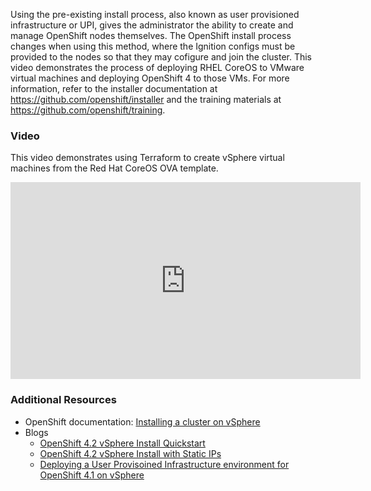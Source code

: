 
Using the pre-existing install process, also known as user provisioned infrastructure or UPI, gives the administrator the ability to create and manage OpenShift nodes themselves.  The OpenShift install process changes when using this method, where the Ignition configs must be provided to the nodes so that they may cofigure and join the cluster.  This video demonstrates the process of deploying RHEL CoreOS to VMware virtual machines and deploying OpenShift 4 to those VMs.  For more information, refer to the installer documentation at https://github.com/openshift/installer and the training materials at https://github.com/openshift/training.

### Video

This video demonstrates using Terraform to create vSphere virtual machines from the Red Hat CoreOS OVA template.

<iframe width="560" height="315" src="https://www.youtube.com/embed/TsAJEEDv-gg" frameborder="0" allow="accelerometer; autoplay; encrypted-media; gyroscope; picture-in-picture" allowfullscreen></iframe>

### Additional Resources

* OpenShift documentation: [Installing a cluster on vSphere](https://docs.openshift.com/container-platform/4.2/installing/installing_vsphere/installing-vsphere.html)
* Blogs
  * [OpenShift 4.2 vSphere Install Quickstart](https://blog.openshift.com/openshift-4-2-vsphere-install-quickstart/)
  * [OpenShift 4.2 vSphere Install with Static IPs](https://blog.openshift.com/openshift-4-2-vsphere-install-with-static-ips/)
  * [Deploying a User Provisoined Infrastructure environment for OpenShift 4.1 on vSphere](https://blog.openshift.com/deploying-a-user-provisioned-infrastructure-environment-for-openshift-4-1-on-vsphere/)
